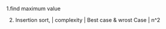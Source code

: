 1.find maximum value

2. Insertion sort, 
         |
    complexity
         |
    Best case & wrost Case
         |
        n^2